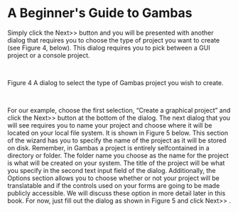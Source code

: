 # A Beginner's Guide to Gambas

Simply click the Next>> button and you will be presented with another
dialog that requires you to choose the type of project you want to create (see
Figure 4, below). This dialog requires you to pick between a GUI project or a
console project.

<br/>

Figure 4­ A dialog to select the type of Gambas project you wish
to create.

<br/>

For our example, choose the first selection, “Create a graphical project” and
click the Next>> button at the bottom of the dialog. The next dialog that you
will see requires you to name your project and choose where it will be located on
your local file system. It is shown in Figure 5 below.
This section of the wizard has you to specify the name of the project as it
will be stored on disk. Remember, in Gambas a project is entirely self­contained
in a directory or folder. The folder name you choose as the name for the project
is what will be created on your system.
The title of the project will be what you specify in the second text input
field of the dialog. Additionally, the Options section allows you to choose
whether or not your project will be translatable and if the controls used on your
forms are going to be made publicly accessible. We will discuss these option in
more detail later in this book. For now, just fill out the dialog as shown in Figure
5 and click Next>> .

